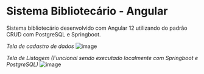 # Sistema Bibliotecário - Angular

Sistema bibliotecário desenvolvido com Angular 12 utilizando do padrão CRUD com PostgreSQL e Springboot.   


*Tela de cadastro de dados*
![image](https://github.com/FlavioNascimento99/angular_library_frontend/assets/54750750/c5997d1c-31c9-41c0-bbdc-76fe28e59144)

*Tela de Listagem (Funcional sendo executado localmente com Springboot e PostgreSQL)*
![image](https://github.com/FlavioNascimento99/angular_library_frontend/assets/54750750/0545f369-2c67-45d1-bcd1-5b82234a1354)

